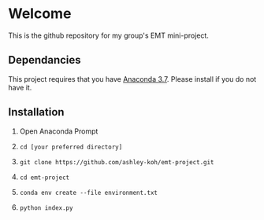 # Welcome

This is the github repository for my group's EMT mini-project.


## Dependancies

This project requires that you have [Anaconda 3.7](https://www.anaconda.com/distribution/#download-section). Please install if you do not have it.

## Installation

1. Open Anaconda Prompt

2. `cd [your preferred directory]`

3. `git clone https://github.com/ashley-koh/emt-project.git`

4. `cd emt-project`

5. `conda env create --file environment.txt`

6. `python index.py`